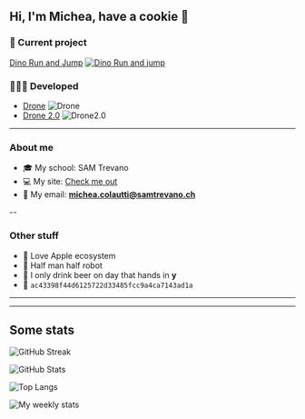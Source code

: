 ## Hi, I'm Michea, have a cookie 🍪

### 🔧 Current project


[Dino Run and Jump](https://github.com/MicheaColautti/dino-run-and-jump)
[![Dino Run and jump](https://github-readme-stats.vercel.app/api/pin/?username=MicheaColautti&repo=dino-run-and-jump)](https://github.com/MicheaColautti/dino-run-and-jump)

 

### 👨🏼‍💻 Developed 
- [Drone](https://github.com/MicheaColautti/Drone)
![Drone](https://github-readme-stats.vercel.app/api/pin/?username=MicheaColautti&repo=Drone)
- [Drone 2.0](https://github.com/MicheaColautti/Drone2.0)
![Drone2.0](https://github-readme-stats.vercel.app/api/pin/?username=MicheaColautti&repo=Drone-2.0)



---


### About me 

- 🎓 My school:           SAM Trevano
- 💻 My site:            [Check me out](http://samtinfo.ch/18colmic/)
- 📧 My email:	          **michea.colautti@samtrevano.ch**

--
### Other stuff
- 🍎 Love Apple ecosystem 
- 🦾 Half man half robot 
- 🍺 I only drink beer on day that hands in **y** 
- 💙 `ac43398f44d6125722d33485fcc9a4ca7143ad1a`

---
---

## Some stats

![GitHub Streak](http://github-readme-streak-stats.herokuapp.com?user=MicheaColautti&theme=radical)

![GitHub Stats](https://github-readme-stats.vercel.app/api?username=MicheaColautti&theme=radical&show_icons=true&include_all_commits=true&)

![Top Langs](https://github-readme-stats.vercel.app/api/top-langs/?username=MicheaColautti&layout=compact&theme=radical&show_icons=true)

![My weekly stats](https://github-readme-stats.vercel.app/api/MicheaColautti?username=MicheaColautti)

